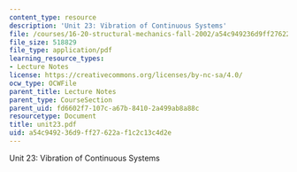 ```yaml
---
content_type: resource
description: 'Unit 23: Vibration of Continuous Systems'
file: /courses/16-20-structural-mechanics-fall-2002/a54c949236d9ff27622af1c2c13c4d2e_unit23.pdf
file_size: 518829
file_type: application/pdf
learning_resource_types:
- Lecture Notes
license: https://creativecommons.org/licenses/by-nc-sa/4.0/
ocw_type: OCWFile
parent_title: Lecture Notes
parent_type: CourseSection
parent_uid: fd6602f7-107c-a67b-8410-2a499ab8a88c
resourcetype: Document
title: unit23.pdf
uid: a54c9492-36d9-ff27-622a-f1c2c13c4d2e
---
```

Unit 23: Vibration of Continuous Systems
